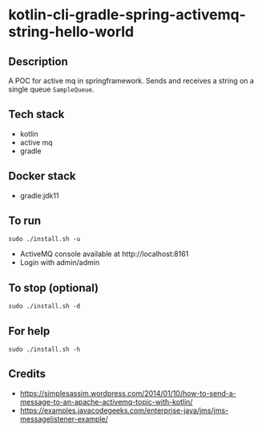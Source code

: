 # kotlin-cli-gradle-spring-activemq-string-hello-world

## Description
A POC for active mq in springframework.
Sends and receives a string on a single
queue `SampleQueue`.

## Tech stack
- kotlin
- active mq
- gradle

## Docker stack
- gradle:jdk11

## To run
`sudo ./install.sh -u`
- ActiveMQ console available at http://localhost:8161
- Login with admin/admin

## To stop (optional)
`sudo ./install.sh -d`

## For help
`sudo ./install.sh -h`

## Credits
- https://simplesassim.wordpress.com/2014/01/10/how-to-send-a-message-to-an-apache-activemq-topic-with-kotlin/
- https://examples.javacodegeeks.com/enterprise-java/jms/jms-messagelistener-example/
